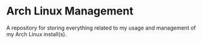 # Arch Linux Management

A repository for storing everything related to my usage and management of my Arch Linux install(s).